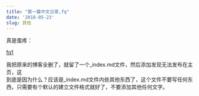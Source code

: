```yaml
---
title: "第一篇中文记录,fq"
date: '2018-05-23'
slug: 其他
---
```


真是蛋疼：<br>

[fq1](https://github.com/bannedbook/fanqiang/wiki)


我把原来的博客全删了，就留了一个_index.md文件，然后添加发现无法发布在主页，这<br>
到底是因为什么？应该是_index.md文件内些其他东西了，这个文件不要写任何东西，只需要有个默认的建立文件格式就好了，不要添加其他任何文字。